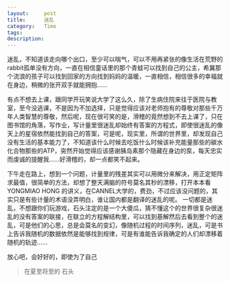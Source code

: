 ```yaml
---
layout:     post
title:      迷乱
category:   Time
tags: 
description: 
---
```


迷乱，不知道该走向哪个出口，至少可以喘气，可以不用再紧张的像生活在荒野的rabbit孤单没有方向，一直在相信童话里的那个青蛙可以找到自己的公主，希冀那个流浪的孩子可以找到回家的方向找到妈妈的温暖，一直相信，相信很多的幸福就在身边，稍微的张开双手就能拥抱……

有点不想去上课，跟同学开玩笑说大学了这么久，除了生病住院来往于医院与教室，至今没逃课，不是因为不加选择，只是觉得应该对老师抱有的尊敬对那些千万年人类智慧的尊敬，然后呢，现在很可笑的是，滑稽的竟然想到不去上课了，只在图书馆的角落，写作业，写计量里很迷乱却始终有答案的方程式，即使很迷乱的像天上的星宿依然能找到自己的答案，可是呢，现实里，所谓的世界里，却发现自己没有生活的基本能力了，不知道该什么时候去吃饭什么时候该补充能量那些的碳水化合物那些的ATP，突然开始觉得应该感谢胰岛素那个隐藏在身边的泵，每天忠实而虔诚的提醒我……好滑稽的，却一点都笑不起来。 

下午走在路上，想到一个问题，计量里的残差其实可以用微分来解决，用正定矩阵求最值，很简单的方法，却想了整天满脑的符号莫名其秒的漂移，打开本本看YONGMIAO HONG  的讲义，在CANNEL大学的，费劲，不过应该没问题的，其实只是有些计量的术语没弄明白，谁让国内都是翻译的迷乱的呢。 
一切都是迷乱，不想跟你们玩游戏，石头注定的是一个大傻瓜，猜不懂这个的世界很复杂很迷乱的没有答案的联接，在联立的方程解结构里，可以找到基解然后去看到整个的迷乱，可是他们的心思，总是会莫名的变幻，像随机过程的时间序列，迷乱，可是书上告诉我随机的数据依然是能够找到规律，可是有谁能告诉我确定的人们却漂移着随机的轨迹…… 

放心吧，会好好的，即使为了自己 

> 在夏至将至的 石头